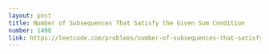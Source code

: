 ```yaml
---
layout: post
title: Number of Subsequences That Satisfy the Given Sum Condition
number: 1498
link: https://leetcode.com/problems/number-of-subsequences-that-satisfy-the-given-sum-condition
---
```

